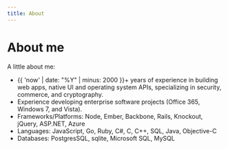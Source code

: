 ```yaml
---
title: About
---
```

# About me

A little about me:

* {{ 'now' | date: "%Y" | minus: 2000 }}+ years of experience in building web apps, native UI and operating system APIs, specializing in security, commerce, and cryptography.
* Experience developing enterprise software projects (Office 365, Windows 7, and Vista).
* Frameworks/Platforms: Node, Ember, Backbone, Rails, Knockout, jQuery, ASP.NET, Azure
* Languages: JavaScript, Go, Ruby, C#, C, C++, SQL, Java, Objective-C
* Databases: PostgresSQL, sqlite, Microsoft SQL, MySQL